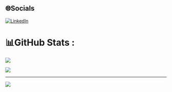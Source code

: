 
## 🌐Socials
[![LinkedIn](https://img.shields.io/badge/LinkedIn-%230077B5.svg?logo=linkedin&logoColor=white)](https://linkedin.com/in/victtorgutierrez/) 


# 📊GitHub Stats :
![](https://github-readme-streak-stats.herokuapp.com/?user=v-gutierrez&theme=algolia&hide_border=false)<br/>


![](https://quotes-github-readme.vercel.app/api?type=horizontal&theme=dark)

---
![](https://komarev.com/ghpvc/?username=v-gutierrez&label=Visitors+Count&color=brightgreen)

